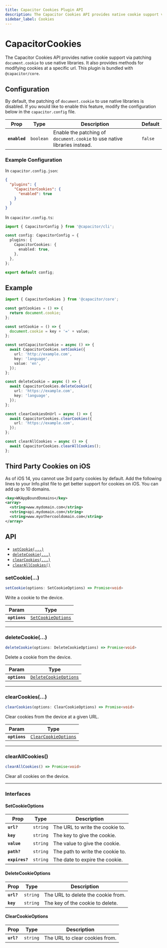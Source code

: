 ```yaml
---
title: Capacitor Cookies Plugin API
description: The Capacitor Cookies API provides native cookie support via patching `document.cookie` to use native libraries.
sidebar_label: Cookies
---
```


# CapacitorCookies

The Capacitor Cookies API provides native cookie support via patching `document.cookie` to use native libraries. It also provides methods for modifying cookies at a specific url. This plugin is bundled with `@capacitor/core`.

## Configuration

By default, the patching of `document.cookie` to use native libraries is disabled.
If you would like to enable this feature, modify the configuration below in the `capacitor.config` file.

| Prop          | Type                 | Description                                                               | Default            |
| ------------- | -------------------- | ------------------------------------------------------------------------- | ------------------ |
| **`enabled`** | <code>boolean</code> | Enable the patching of `document.cookie` to use native libraries instead. | <code>false</code> |

### Example Configuration

In `capacitor.config.json`:

```json
{
  "plugins": {
    "CapacitorCookies": {
      "enabled": true
    }
  }
}
```

In `capacitor.config.ts`:

```ts
import { CapacitorConfig } from '@capacitor/cli';

const config: CapacitorConfig = {
  plugins: {
    CapacitorCookies: {
      enabled: true,
    },
  },
};

export default config;
```

## Example

```typescript
import { CapacitorCookies } from '@capacitor/core';

const getCookies = () => {
  return document.cookie;
};

const setCookie = () => {
  document.cookie = key + '=' + value;
};

const setCapacitorCookie = async () => {
  await CapacitorCookies.setCookie({
    url: 'http://example.com',
    key: 'language',
    value: 'en',
  });
};

const deleteCookie = async () => {
  await CapacitorCookies.deleteCookie({
    url: 'https://example.com',
    key: 'language',
  });
};

const clearCookiesOnUrl = async () => {
  await CapacitorCookies.clearCookies({
    url: 'https://example.com',
  });
};

const clearAllCookies = async () => {
  await CapacitorCookies.clearAllCookies();
};
```

## Third Party Cookies on iOS

As of iOS 14, you cannot use 3rd party cookies by default. Add the following lines to your Info.plist file to get better support for cookies on iOS. You can add up to 10 domains.

```xml
<key>WKAppBoundDomains</key>
<array>
  <string>www.mydomain.com</string>
  <string>api.mydomain.com</string>
  <string>www.myothercooldomain.com</string>
</array>
```

## API

<docgen-index>

- [`setCookie(...)`](#setcookie)
- [`deleteCookie(...)`](#deletecookie)
- [`clearCookies(...)`](#clearcookies)
- [`clearAllCookies()`](#clearallcookies)

</docgen-index>

<docgen-api>

### setCookie(...)

```typescript
setCookie(options: SetCookieOptions) => Promise<void>
```

Write a cookie to the device.

| Param         | Type                                                          |
| ------------- | ------------------------------------------------------------- |
| **`options`** | <code><a href="#setcookieoptions">SetCookieOptions</a></code> |

---

### deleteCookie(...)

```typescript
deleteCookie(options: DeleteCookieOptions) => Promise<void>
```

Delete a cookie from the device.

| Param         | Type                                                                |
| ------------- | ------------------------------------------------------------------- |
| **`options`** | <code><a href="#deletecookieoptions">DeleteCookieOptions</a></code> |

---

### clearCookies(...)

```typescript
clearCookies(options: ClearCookieOptions) => Promise<void>
```

Clear cookies from the device at a given URL.

| Param         | Type                                                              |
| ------------- | ----------------------------------------------------------------- |
| **`options`** | <code><a href="#clearcookieoptions">ClearCookieOptions</a></code> |

---

### clearAllCookies()

```typescript
clearAllCookies() => Promise<void>
```

Clear all cookies on the device.

---

### Interfaces

#### SetCookieOptions

| Prop           | Type                | Description                      |
| -------------- | ------------------- | -------------------------------- |
| **`url?`**     | <code>string</code> | The URL to write the cookie to.  |
| **`key`**      | <code>string</code> | The key to give the cookie.      |
| **`value`**    | <code>string</code> | The value to give the cookie.    |
| **`path?`**    | <code>string</code> | The path to write the cookie to. |
| **`expires?`** | <code>string</code> | The date to expire the cookie.   |

#### DeleteCookieOptions

| Prop       | Type                | Description                        |
| ---------- | ------------------- | ---------------------------------- |
| **`url?`** | <code>string</code> | The URL to delete the cookie from. |
| **`key`**  | <code>string</code> | The key of the cookie to delete.   |

#### ClearCookieOptions

| Prop       | Type                | Description                    |
| ---------- | ------------------- | ------------------------------ |
| **`url?`** | <code>string</code> | The URL to clear cookies from. |

</docgen-api>
